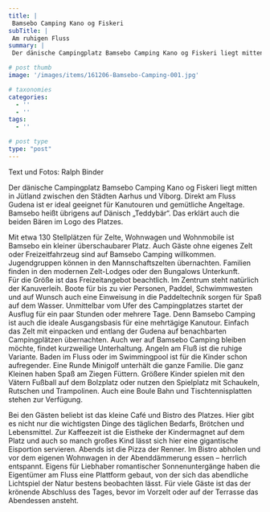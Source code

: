 ```yaml
---
title: |
 Bamsebo Camping Kano og Fiskeri
subTitle: |
 Am ruhigen Fluss
summary: |
 Der dänische Campingplatz Bamsebo Camping Kano og Fiskeri liegt mitten in Jütland zwischen den Städten Aarhus und Viborg. Direkt am Fluss Gudena ist er ideal geeignet für Kanutouren und gemütliche Angeltage. Bamsebo heißt übrigens auf Dänisch „Teddybär“. Das erklärt auch die beiden Bären im Logo des Platzes.

# post thumb
image: '/images/items/161206-Bamsebo-Camping-001.jpg'

# taxonomies
categories: 
  - ''
  - ''
tags:
  - ''

# post type
type: "post"
---
```


Text und Fotos: Ralph Binder  

Der dänische Campingplatz Bamsebo Camping Kano og Fiskeri liegt mitten in Jütland zwischen den Städten Aarhus und Viborg. Direkt am Fluss Gudena ist er ideal geeignet für Kanutouren und gemütliche Angeltage. Bamsebo heißt übrigens auf Dänisch „Teddybär“. Das erklärt auch die beiden Bären im Logo des Platzes.  

Mit etwa 130 Stellplätzen für Zelte, Wohnwagen und Wohnmobile ist Bamsebo ein kleiner überschaubarer Platz. Auch Gäste ohne eigenes Zelt oder Freizeitfahrzeug sind auf Bamsebo Camping willkommen. Jugendgruppen können in den Mannschaftszelten übernachten. Familien finden in den modernen Zelt-Lodges oder den Bungalows Unterkunft.  
Für die Größe ist das Freizeitangebot beachtlich. Im Zentrum steht natürlich der Kanuverleih. Boote für bis zu vier Personen, Paddel, Schwimmwesten und auf Wunsch auch eine Einweisung in die Paddeltechnik sorgen für Spaß auf dem Wasser. Unmittelbar vom Ufer des Campingplatzes startet der Ausflug für ein paar Stunden oder mehrere Tage. Denn Bamsebo Camping ist auch die ideale Ausgangsbasis für eine mehrtägige Kanutour. Einfach das Zelt mit einpacken und entlang der Gudena auf benachbarten Campingplätzen übernachten. Auch wer auf Bamsebo Camping bleiben möchte, findet kurzweilige Unterhaltung. Angeln am Fluß ist die ruhige Variante. Baden im Fluss oder im Swimmingpool ist für die Kinder schon aufregender. Eine Runde Minigolf unterhält die ganze Familie. Die ganz Kleinen haben Spaß am Ziegen Füttern. Größere Kinder spielen mit den Vätern Fußball auf dem Bolzplatz oder nutzen den Spielplatz mit Schaukeln, Rutschen und Trampolinen. Auch eine Boule Bahn und Tischtennisplatten stehen zur Verfügung.  

Bei den Gästen beliebt ist das kleine Café und Bistro des Platzes. Hier gibt es nicht nur die wichtigsten Dinge des täglichen Bedarfs, Brötchen und Lebensmittel. Zur Kaffeezeit ist die Eistheke der Kindermagnet auf dem Platz und auch so manch großes Kind lässt sich hier eine gigantische Eisportion servieren. Abends ist die Pizza der Renner. Im Bistro abholen und vor dem eigenen Wohnwagen in der Abenddämmerung essen – herrlich entspannt. Eigens für Liebhaber romantischer Sonnenuntergänge haben die Eigentümer am Fluss eine Plattform gebaut, von der sich das abendliche Lichtspiel der Natur bestens beobachten lässt. Für viele Gäste ist das der krönende Abschluss des Tages, bevor im Vorzelt oder auf der Terrasse das Abendessen ansteht.   
